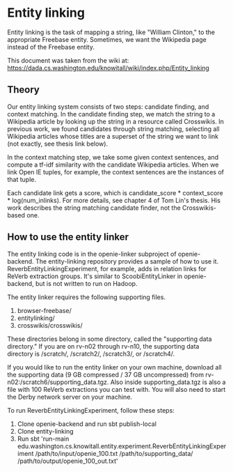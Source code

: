 Entity linking
==============

Entity linking is the task of mapping a string, like "William Clinton," to the appropriate Freebase entity. Sometimes, we want the Wikipedia page instead of the Freebase entity.

This document was taken from the wiki at: https://dada.cs.washington.edu/knowitall/wiki/index.php/Entity_linking

Theory
------

Our entity linking system consists of two steps: candidate finding, and context matching.
In the candidate finding step, we match the string to a Wikipedia article by looking up the string in a resource called Crosswikis. In previous work, we found candidates through string matching, selecting all Wikipedia articles whose titles are a superset of the string we want to link (not exactly, see thesis link below).

In the context matching step, we take some given context sentences, and compute a tf-idf similarity with the candidate Wikipedia articles. When we link Open IE tuples, for example, the context sentences are the instances of that tuple.

Each candidate link gets a score, which is candidate_score * context_score * log(num_inlinks).
For more details, see chapter 4 of Tom Lin's thesis. His work describes the string matching candidate finder, not the Crosswikis-based one.

How to use the entity linker
----------------------------

The entity linking code is in the openie-linker subproject of openie-backend. The entity-linking repository provides a sample of how to use it. ReverbEntityLinkingExperiment, for example, adds in relation links for ReVerb extraction groups. It's similar to ScoobiEntityLinker in openie-backend, but is not written to run on Hadoop.

The entity linker requires the following supporting files.

1. browser-freebase/
2. entitylinking/
3. crosswikis/crosswikis/

These directories belong in some directory, called the "supporting data directory." If you are on rv-n02 through rv-n10, the supporting data directory is /scratch/, /scratch2/, /scratch3/, or /scratch4/.

If you would like to run the entity linker on your own machine, download all the supporting data (9 GB compressed / 37 GB uncompressed) from rv-n02:/scratch6/supporting_data.tgz. Also inside supporting_data.tgz is also a file with 100 ReVerb extractions you can test with. You will also need to start the Derby network server on your machine.

To run ReverbEntityLinkingExperiment, follow these steps:

1. Clone openie-backend and run sbt publish-local
2. Clone entity-linking
3. Run sbt 'run-main edu.washington.cs.knowitall.entity.experiment.ReverbEntityLinkingExperiment /path/to/input/openie_100.txt /path/to/supporting_data/ /path/to/output/openie_100_out.txt'
